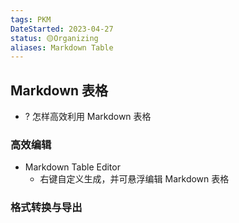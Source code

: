 ```yaml
---
tags: PKM
DateStarted: 2023-04-27
status: 🟡Organizing
aliases: Markdown Table
---
```


## Markdown 表格

- ? 怎样高效利用 Markdown 表格

### 高效编辑

- Markdown Table Editor
  - 右键自定义生成，并可悬浮编辑 Markdown 表格

### 格式转换与导出

